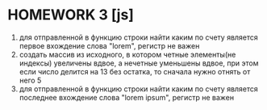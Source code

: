 # HOMEWORK 3 [js]
1. для отправленной в функцию строки найти каким по счету является первое вхождение  слова "lorem", регистр не важен
2. создать массив из исходного, в котором четные элементы(не индексы) увеличены вдвое, а нечетные уменьшены вдвое, при этом если число делится на 13 без остатка, то сначала нужно отнять от него 5
3. для отправленной в функцию строки найти каким по счету является последнее вхождение  слова "lorem ipsum", регистр не важен
